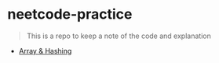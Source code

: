 # neetcode-practice
> This is a repo to keep a note of the code and explanation 

- [Array & Hashing](https://github.com/abhishekpatelmc/neetcode-practice/blob/main/ArraysHashing.md)
